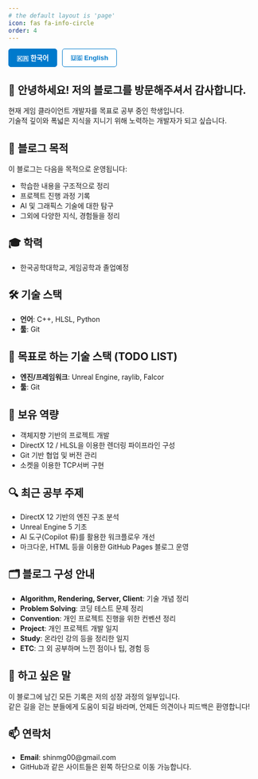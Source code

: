 ```yaml
---
# the default layout is 'page'
icon: fas fa-info-circle
order: 4
---
```


<!-- > Add Markdown syntax content to file `_tabs/about.md`{: .filepath } and it will show up on this page.
{: .prompt-tip } -->

<style>
/* 언어 콘텐츠 기본적으로 숨김 */
.lang-section {
  display: none;
}

/* 선택된 언어만 보이기 */
.lang-section.active {
  display: block;
}

/* 버튼 스타일 */
.lang-toggle {
  display: flex;
  gap: 10px;
  margin-bottom: 1.5rem;
}

.lang-toggle button {
  padding: 8px 16px;
  border: 1px solid #007acc;
  background-color: white;
  color: #007acc;
  font-weight: 600;
  border-radius: 5px;
  cursor: pointer;
  transition: all 0.2s ease-in-out;
}

.lang-toggle button:hover {
  background-color: #007acc;
  color: white;
}

.lang-toggle button.active {
  background-color: #007acc;
  color: white;
}
</style>

<!-- 언어 선택 버튼 -->
<div class="lang-toggle">
  <button id="btn-ko" class="active" onclick="toggleLang('ko')">🇰🇷 한국어</button>
  <button id="btn-en" onclick="toggleLang('en')">🇺🇸 English</button>
</div>


<div class="lang-section lang-ko active">
  <h2>👋 안녕하세요! 저의 블로그를 방문해주셔서 감사합니다.</h2>

  <p>현재 게임 클라이언트 개발자를 목표로 공부 중인 학생입니다.<br>
  기술적 깊이와 폭넓은 지식을 지니기 위해 노력하는 개발자가 되고 싶습니다.</p>

  <h2>📌 블로그 목적</h2>

  <p>이 블로그는 다음을 목적으로 운영됩니다:</p>
  <ul>
    <li>학습한 내용을 구조적으로 정리</li>
    <li>프로젝트 진행 과정 기록</li>
    <li>AI 및 그래픽스 기술에 대한 탐구</li>
    <li>그외에 다양한 지식, 경험들을 정리</li>
  </ul>

  <h2>🎓 학력</h2>

  <ul>
    <li>한국공학대학교, 게임공학과 졸업예정</li>
  </ul>

  <h2>🛠️ 기술 스택</h2>

  <ul>
    <li><strong>언어</strong>: C++, HLSL, Python</li>
    <li><strong>툴</strong>: Git</li>
  </ul>

  <h2>🚀 목표로 하는 기술 스택 (TODO LIST)</h2>

  <ul>
    <li><strong>엔진/프레임워크</strong>: Unreal Engine, raylib, Falcor</li>
    <li><strong>툴</strong>: Git</li>
  </ul>

  <h2>🧠 보유 역량</h2>

  <ul>
    <li>객체지향 기반의 프로젝트 개발</li>
    <li>DirectX 12 / HLSL을 이용한 렌더링 파이프라인 구성</li>
    <li>Git 기반 협업 및 버전 관리</li>
    <li>소켓을 이용한 TCP서버 구현</li>
  </ul>

  <h2>🔍 최근 공부 주제</h2>

  <ul>
    <li>DirectX 12 기반의 엔진 구조 분석</li>
    <li>Unreal Engine 5 기초</li>
    <li>AI 도구(Copilot 류)를 활용한 워크플로우 개선</li>
    <li>마크다운, HTML 등을 이용한 GitHub Pages 블로그 운영</li>
  </ul>

  <h2>🗂️ 블로그 구성 안내</h2>

  <ul>
    <li><strong>Algorithm, Rendering, Server, Client</strong>: 기술 개념 정리</li>
    <li><strong>Problem Solving</strong>: 코딩 테스트 문제 정리</li>
    <li><strong>Convention</strong>: 개인 프로젝트 진행을 위한 컨벤션 정리</li>
    <li><strong>Project</strong>: 개인 프로젝트 개발 일지</li>
    <li><strong>Study</strong>: 온라인 강의 등을 정리한 일지</li>
    <li><strong>ETC</strong>: 그 외 공부하며 느낀 점이나 팁, 경험 등</li>
  </ul>

  <h2>🙌 하고 싶은 말</h2>

  <p>이 블로그에 남긴 모든 기록은 저의 성장 과정의 일부입니다.<br>
  같은 길을 걷는 분들에게 도움이 되길 바라며, 언제든 의견이나 피드백은 환영합니다!</p>

  <h2>📫 연락처</h2>

  <ul>
    <li><strong>Email</strong>: shinmg00@gmail.com</li>
    <li>GitHub과 같은 사이트들은 왼쪽 하단으로 이동 가능합니다.</li>
  </ul>
</div>

<div class="lang-section lang-en">
  <h2>👋 Hello! Thank you for visiting my blog.</h2>

  <p>I’m currently a student aspiring to become a game client developer.<br>
  I strive to become a developer with both technical depth and broad knowledge.</p>

  <h2>📌 Purpose of This Blog</h2>

  <p>This blog is maintained for the following purposes:</p>
  <ul>
    <li>Structurally organize what I’ve learned</li>
    <li>Record progress on personal projects</li>
    <li>Explore AI and graphics technologies</li>
    <li>Document various knowledge and experiences</li>
  </ul>

  <h2>🎓 Education</h2>

  <ul>
    <li>TECH UNIVERSITY OF KOREA, B.S. in Game Engineering (Expected)</li>
  </ul>

  <h2>🛠️ Tech Stack</h2>

  <ul>
    <li><strong>Languages</strong>: C++, HLSL, Python</li>
    <li><strong>Tools</strong>: Git</li>
  </ul>

  <h2>🚀 Target Tech Stack (TODO List)</h2>

  <ul>
    <li><strong>Engines/Frameworks</strong>: Unreal Engine, raylib, Falcor</li>
    <li><strong>Tools</strong>: Git</li>
  </ul>

  <h2>🧠 Skills & Strengths</h2>

  <ul>
    <li>Object-oriented project development</li>
    <li>Building rendering pipelines using DirectX 12 and HLSL</li>
    <li>Version control and collaboration with Git</li>
    <li>TCP server implementation using sockets</li>
  </ul>

  <h2>🔍 Recent Study Topics</h2>

  <ul>
    <li>Analyzing engine architecture based on DirectX 12</li>
    <li>Basics of Unreal Engine 5</li>
    <li>Improving workflow using AI tools (like Copilot)</li>
    <li>Blogging with GitHub Pages using Markdown and HTML</li>
  </ul>

  <h2>🗂️ Blog Structure Overview</h2>

  <ul>
    <li><strong>Algorithm, Rendering, Server, Client</strong>: Technical topic notes</li>
    <li><strong>Problem Solving</strong>: Coding test solutions</li>
    <li><strong>Convention</strong>: Personal project conventions</li>
    <li><strong>Project</strong>: Personal development logs</li>
    <li><strong>Study</strong>: Notes from online courses and lectures</li>
    <li><strong>ETC</strong>: Tips, insights, and miscellaneous experiences</li>
  </ul>

  <h2>🙌 Final Words</h2>

  <p>This blog reflects my growth as a developer.<br>
  I hope it helps others on a similar path. Feel free to share any feedback or ideas!</p>

  <h2>📫 Contact</h2>

  <ul>
    <li><strong>Email</strong>: shinmg00@gmail.com</li>
    <li>Links like GitHub and LinkedIn are available at the bottom left corner.</li>
  </ul>
</div>

<script>
document.addEventListener("DOMContentLoaded", function () {
  function toggleLang(lang) {
    document.querySelectorAll('.lang-section').forEach(div => div.classList.remove('active'));
    document.querySelector(`.lang-${lang}`).classList.add('active');

    document.querySelectorAll('.lang-toggle button').forEach(btn => btn.classList.remove('active'));
    document.getElementById(`btn-${lang}`).classList.add('active');
  }

  // 버튼에 이벤트 연결 (정적 HTML에서는 onclick 대신 JS에서 연결이 더 안전)
  document.getElementById("btn-ko").addEventListener("click", () => toggleLang("ko"));
  document.getElementById("btn-en").addEventListener("click", () => toggleLang("en"));
});
</script>
